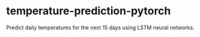 # temperature-prediction-pytorch
Predict daily temperatures for the next 15 days using LSTM neural networks.
